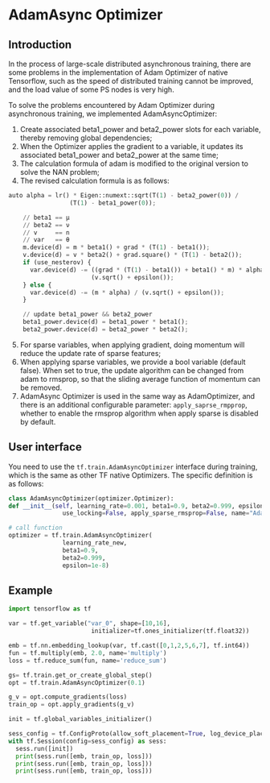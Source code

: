 # AdamAsync Optimizer
## Introduction
In the process of large-scale distributed asynchronous training, there are some problems in the implementation of Adam Optimizer of native Tensorflow, such as the speed of distributed training cannot be improved, and the load value of some PS nodes is very high.

To solve the problems encountered by Adam Optimizer during asynchronous training, we implemented AdamAsyncOptimizer:

1. Create associated beta1_power and beta2_power slots for each variable, thereby removing global dependencies;
2. When the Optimizer applies the gradient to a variable, it updates its associated beta1_power and beta2_power at the same time;
3. The calculation formula of adam is modified to the original version to solve the NAN problem;
4. The revised calculation formula is as follows:
```python
auto alpha = lr() * Eigen::numext::sqrt(T(1) - beta2_power(0)) /
                 (T(1) - beta1_power(0));

    // beta1 == μ
    // beta2 == ν
    // v     == n
    // var   == θ
    m.device(d) = m * beta1() + grad * (T(1) - beta1());
    v.device(d) = v * beta2() + grad.square() * (T(1) - beta2());
    if (use_nesterov) {
      var.device(d) -= ((grad * (T(1) - beta1()) + beta1() * m) * alpha) /
                       (v.sqrt() + epsilon());
    } else {
      var.device(d) -= (m * alpha) / (v.sqrt() + epsilon());
    }

    // update beta1_power && beta2_power
    beta1_power.device(d) = beta1_power * beta1();
    beta2_power.device(d) = beta2_power * beta2();
```

5. For sparse variables, when applying gradient, doing momentum will reduce the update rate of sparse features;
6. When applying sparse variables, we provide a bool variable (default false). When set to true, the update algorithm can be changed from adam to rmsprop, so that the sliding average function of momentum can be removed.
7. AdamAsync Optimizer is used in the same way as AdamOptimizer, and there is an additional configurable parameter: `apply_saprse_rmpprop`, whether to enable the rmsprop algorithm when apply sparse is disabled by default.

## User interface
You need to use the `tf.train.AdamAsyncOptimizer` interface during training, which is the same as other TF native Optimizers. The specific definition is as follows:
```python
class AdamAsyncOptimizer(optimizer.Optimizer):
def __init__(self, learning_rate=0.001, beta1=0.9, beta2=0.999, epsilon=1e-8,
               use_locking=False, apply_sparse_rmsprop=False, name="AdamAsync"):

# call function
optimizer = tf.train.AdamAsyncOptimizer(
               learning_rate_new,
               beta1=0.9,
               beta2=0.999,
               epsilon=1e-8)
```
## Example
```python
import tensorflow as tf

var = tf.get_variable("var_0", shape=[10,16],
                       initializer=tf.ones_initializer(tf.float32))

emb = tf.nn.embedding_lookup(var, tf.cast([0,1,2,5,6,7], tf.int64))
fun = tf.multiply(emb, 2.0, name='multiply')
loss = tf.reduce_sum(fun, name='reduce_sum')

gs= tf.train.get_or_create_global_step()
opt = tf.train.AdamAsyncOptimizer(0.1)

g_v = opt.compute_gradients(loss)
train_op = opt.apply_gradients(g_v)

init = tf.global_variables_initializer()

sess_config = tf.ConfigProto(allow_soft_placement=True, log_device_placement=False)
with tf.Session(config=sess_config) as sess:
  sess.run([init])
  print(sess.run([emb, train_op, loss]))
  print(sess.run([emb, train_op, loss]))
  print(sess.run([emb, train_op, loss]))
```

